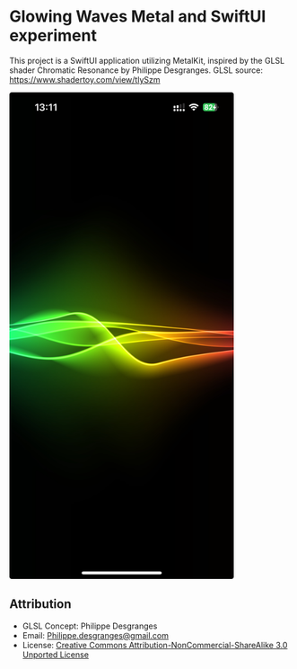 # Glowing Waves Metal and SwiftUI experiment


This project is a SwiftUI application utilizing MetalKit, inspired by the GLSL shader Chromatic Resonance by Philippe Desgranges.
GLSL source: https://www.shadertoy.com/view/tlySzm

<img src="images/screenshot.jpeg" alt="App Screenshot" width="400"/>



## Attribution

- GLSL Concept: Philippe Desgranges
- Email: [Philippe.desgranges@gmail.com](mailto:Philippe.desgranges@gmail.com)
- License: [Creative Commons Attribution-NonCommercial-ShareAlike 3.0 Unported License](https://creativecommons.org/licenses/by-nc-sa/3.0/)
